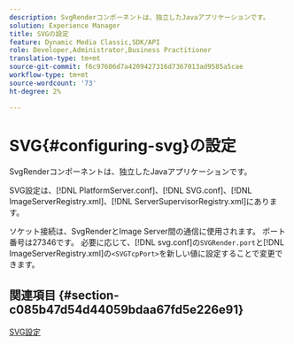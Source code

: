 ```yaml
---
description: SvgRenderコンポーネントは、独立したJavaアプリケーションです。
solution: Experience Manager
title: SVGの設定
feature: Dynamic Media Classic,SDK/API
role: Developer,Administrator,Business Practitioner
translation-type: tm+mt
source-git-commit: f6c97606d7a4209427316d7367013ad9585a5cae
workflow-type: tm+mt
source-wordcount: '73'
ht-degree: 2%

---
```



# SVG{#configuring-svg}の設定

SvgRenderコンポーネントは、独立したJavaアプリケーションです。

SVG設定は、[!DNL PlatformServer.conf]、[!DNL SVG.conf]、[!DNL ImageServerRegistry.xml]、[!DNL ServerSupervisorRegistry.xml]にあります。

ソケット接続は、SvgRenderとImage Server間の通信に使用されます。 ポート番号は27346です。 必要に応じて、[!DNL svg.conf]の`SVGRender.port`と[!DNL ImageServerRegistry.xml]の`<SVGTcpPort>`を新しい値に設定することで変更できます。

## 関連項目 {#section-c085b47d54d44059bdaa67fd5e226e91}

[SVG設定](../../../is-api/image-serving-api-ref/c-configuration-and-administration/c-server-settings/r-svg.md#reference-232104868b2d4af9a4ac9c87552c0bb5)
